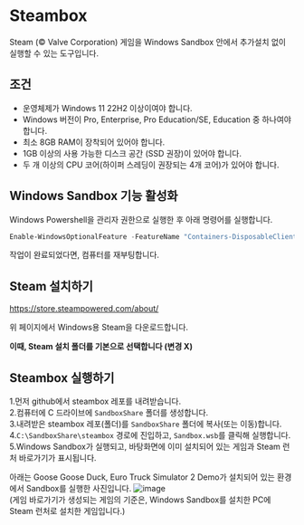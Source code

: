 
# Steambox

Steam (© Valve Corporation) 게임을 Windows Sandbox 안에서 추가설치 없이 실행할 수 있는 도구입니다.




## 조건

- 운영체제가 Windows 11 22H2 이상이여야 합니다.
- Windows 버전이 Pro, Enterprise, Pro Education/SE, Education 중 하나여야 합니다.
- 최소 8GB RAM이 장착되어 있어야 합니다.
- 1GB 이상의 사용 가능한 디스크 공간 (SSD 권장)이 있어야 합니다.
- 두 개 이상의 CPU 코어(하이퍼 스레딩이 권장되는 4개 코어)가 있어야 합니다.



## Windows Sandbox 기능 활성화

Windows Powershell을 관리자 권한으로 실행한 후 아래 명령어를 실행합니다.

```powershell
Enable-WindowsOptionalFeature -FeatureName "Containers-DisposableClientVM" -All -Online
```
작업이 완료되었다면, 컴퓨터를 재부팅합니다.



##  Steam 설치하기

https://store.steampowered.com/about/  


위 페이지에서 Windows용 Steam을 다운로드합니다.

**이때, Steam 설치 폴더를 기본으로 선택합니다 (변경 X)**

## Steambox 실행하기

1.먼저 github에서 steambox 레포를 내려받습니다.  
2.컴퓨터에 C 드라이브에 ``SandboxShare`` 폴더를 생성합니다.  
3.내려받은 steambox 레포(폴더)를 ``SandboxShare`` 폴더에 복사(또는 이동)합니다.
4.``C:\SandboxShare\steambox`` 경로에 진입하고, ``Sandbox.wsb``를 클릭해 실행합니다.
5.Windows Sandbox가 실행되고, 바탕화면에 이미 설치되어 있는 게임과 Steam 런처 바로가기가 표시됩니다.

아래는 Goose Goose Duck, Euro Truck Simulator 2 Demo가 설치되어 있는 환경에서 Sandbox를 실행한 사진입니다.
![image](https://github.com/agliogambas/steambox/assets/67851900/e4bd89c6-54f1-43b4-a3de-bfd2b534b291)  
(게임 바로가기가 생성되는 게임의 기준은, Windows Sandbox를 설치한 PC에 Steam 런처로 설치한 게임입니다.)

